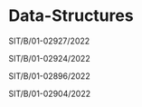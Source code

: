 # Data-Structures
SIT/B/01-02927/2022

SIT/B/01-02924/2022

SIT/B/01-02896/2022

SIT/B/01-02904/2022
